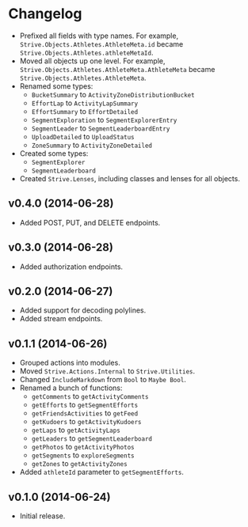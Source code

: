 # Changelog

-   Prefixed all fields with type names. For example,
    `Strive.Objects.Athletes.AthleteMeta.id` became
    `Strive.Objects.Athletes.athleteMetaId`.
-   Moved all objects up one level. For example,
    `Strive.Objects.Athletes.AthleteMeta.AthleteMeta` became
    `Strive.Objects.Athletes.AthleteMeta`.
-   Renamed some types:
    -   `BucketSummary` to `ActivityZoneDistributionBucket`
    -   `EffortLap` to `ActivityLapSummary`
    -   `EffortSummary` to `EffortDetailed`
    -   `SegmentExploration` to `SegmentExplorerEntry`
    -   `SegmentLeader` to `SegmentLeaderboardEntry`
    -   `UploadDetailed` to `UploadStatus`
    -   `ZoneSummary` to `ActivityZoneDetailed`
-   Created some types:
    -   `SegmentExplorer`
    -   `SegmentLeaderboard`
-   Created `Strive.Lenses`, including classes and lenses for all objects.

## v0.4.0 (2014-06-28)

-   Added POST, PUT, and DELETE endpoints.

## v0.3.0 (2014-06-28)

-   Added authorization endpoints.

## v0.2.0 (2014-06-27)

-   Added support for decoding polylines.
-   Added stream endpoints.

## v0.1.1 (2014-06-26)

-   Grouped actions into modules.
-   Moved `Strive.Actions.Internal` to `Strive.Utilities`.
-   Changed `IncludeMarkdown` from `Bool` to `Maybe Bool`.
-   Renamed a bunch of functions:
    -   `getComments` to `getActivityComments`
    -   `getEfforts` to `getSegmentEfforts`
    -   `getFriendsActivities` to `getFeed`
    -   `getKudoers` to `getActivityKudoers`
    -   `getLaps` to `getActivityLaps`
    -   `getLeaders` to `getSegmentLeaderboard`
    -   `getPhotos` to `getActivityPhotos`
    -   `getSegments` to `exploreSegments`
    -   `getZones` to `getActivityZones`
-   Added `athleteId` parameter to `getSegmentEfforts`.

## v0.1.0 (2014-06-24)

-   Initial release.

